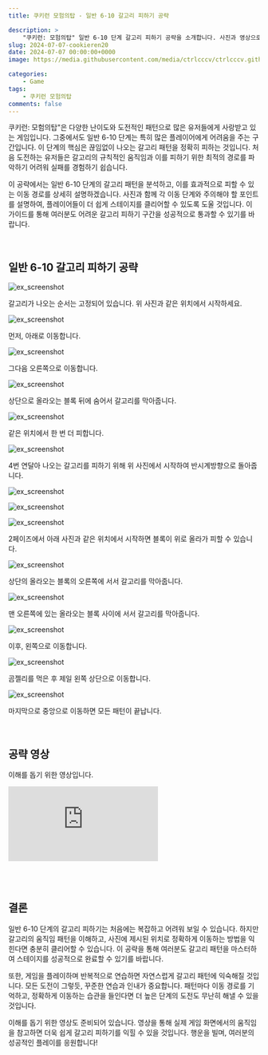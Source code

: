 ```yaml
---
title: 쿠키런 모험의탑 - 일반 6-10 갈고리 피하기 공략

description: >  
    "쿠키런: 모험의탑" 일반 6-10 단계 갈고리 피하기 공략을 소개합니다. 사진과 영상으로 갈고리 패턴과 이동 경로를 자세히 설명하여 여러분의 스테이지 클리어를 도와드립니다.  
slug: 2024-07-07-cookieren20
date: 2024-07-07 00:00:00+0000
image: https://media.githubusercontent.com/media/ctrlcccv/ctrlcccv.github.io/master/assets/img/post/2024-07-07-cookieren20.webp

categories:
    - Game
tags:
    - 쿠키런 모험의탑
comments: false
---
```

쿠키런: 모험의탑"은 다양한 난이도와 도전적인 패턴으로 많은 유저들에게 사랑받고 있는 게임입니다. 그중에서도 일반 6-10 단계는 특히 많은 플레이어에게 어려움을 주는 구간입니다. 이 단계의 핵심은 끊임없이 나오는 갈고리 패턴을 정확히 피하는 것입니다. 처음 도전하는 유저들은 갈고리의 규칙적인 움직임과 이를 피하기 위한 최적의 경로를 파악하기 어려워 실패를 경험하기 쉽습니다.

이 공략에서는 일반 6-10 단계의 갈고리 패턴을 분석하고, 이를 효과적으로 피할 수 있는 이동 경로를 상세히 설명하겠습니다. 사진과 함께 각 이동 단계와 주의해야 할 포인트를 설명하여, 플레이어들이 더 쉽게 스테이지를 클리어할 수 있도록 도울 것입니다. 이 가이드를 통해 여러분도 어려운 갈고리 피하기 구간을 성공적으로 통과할 수 있기를 바랍니다.  

<br>

## 일반 6-10 갈고리 피하기 공략

![ex_screenshot](https://media.githubusercontent.com/media/ctrlcccv/ctrlcccv.github.io/master/assets/img/post/2024-07-07-cookieren20-1.webp)

갈고리가 나오는 순서는 고정되어 있습니다. 위 사진과 같은 위치에서 시작하세요.  

![ex_screenshot](https://media.githubusercontent.com/media/ctrlcccv/ctrlcccv.github.io/master/assets/img/post/2024-07-07-cookieren20-2.webp)

먼저, 아래로 이동합니다.  

![ex_screenshot](https://media.githubusercontent.com/media/ctrlcccv/ctrlcccv.github.io/master/assets/img/post/2024-07-07-cookieren20-3.webp)

그다음 오른쪽으로 이동합니다.  

![ex_screenshot](https://media.githubusercontent.com/media/ctrlcccv/ctrlcccv.github.io/master/assets/img/post/2024-07-07-cookieren20-4.webp)

상단으로 올라오는 블록 뒤에 숨어서 갈고리를 막아줍니다.  

![ex_screenshot](https://media.githubusercontent.com/media/ctrlcccv/ctrlcccv.github.io/master/assets/img/post/2024-07-07-cookieren20-5.webp)

같은 위치에서 한 번 더 피합니다.  

![ex_screenshot](https://media.githubusercontent.com/media/ctrlcccv/ctrlcccv.github.io/master/assets/img/post/2024-07-07-cookieren20-6.webp)

4번 연달아 나오는 갈고리를 피하기 위해 위 사진에서 시작하여 반시계방향으로 돌아줍니다.  

![ex_screenshot](https://media.githubusercontent.com/media/ctrlcccv/ctrlcccv.github.io/master/assets/img/post/2024-07-07-cookieren20-7.webp)

![ex_screenshot](https://media.githubusercontent.com/media/ctrlcccv/ctrlcccv.github.io/master/assets/img/post/2024-07-07-cookieren20-8.webp)

![ex_screenshot](https://media.githubusercontent.com/media/ctrlcccv/ctrlcccv.github.io/master/assets/img/post/2024-07-07-cookieren20-9.webp)

2페이즈에서 아래 사진과 같은 위치에서 시작하면 블록이 위로 올라가 피할 수 있습니다.

![ex_screenshot](https://media.githubusercontent.com/media/ctrlcccv/ctrlcccv.github.io/master/assets/img/post/2024-07-07-cookieren20-10.webp)

상단의 올라오는 블록의 오른쪽에 서서 갈고리를 막아줍니다. 

![ex_screenshot](https://media.githubusercontent.com/media/ctrlcccv/ctrlcccv.github.io/master/assets/img/post/2024-07-07-cookieren20-11.webp)

맨 오른쪽에 있는 올라오는 블록 사이에 서서 갈고리를 막아줍니다.

![ex_screenshot](https://media.githubusercontent.com/media/ctrlcccv/ctrlcccv.github.io/master/assets/img/post/2024-07-07-cookieren20-12.webp)

이후, 왼쪽으로 이동합니다.

![ex_screenshot](https://media.githubusercontent.com/media/ctrlcccv/ctrlcccv.github.io/master/assets/img/post/2024-07-07-cookieren20-13.webp)

곰젤리를 먹은 후 제일 왼쪽 상단으로 이동합니다.  

![ex_screenshot](https://media.githubusercontent.com/media/ctrlcccv/ctrlcccv.github.io/master/assets/img/post/2024-07-07-cookieren20-14.webp)

마지막으로 중앙으로 이동하면 모든 패턴이 끝납니다.  

<br>

## 공략 영상

이해를 돕기 위한 영상입니다.
<div class="video_con">
  <iframe src="https://www.youtube.com/embed/VHlbILsocgo?si=t2oEZh9FeTvOo7Wt" title="YouTube video player" frameborder="0" allow="accelerometer; autoplay; clipboard-write; encrypted-media; gyroscope; picture-in-picture; web-share" referrerpolicy="strict-origin-when-cross-origin" allowfullscreen></iframe>


<br><br>

## 결론

일반 6-10 단계의 갈고리 피하기는 처음에는 복잡하고 어려워 보일 수 있습니다. 하지만 갈고리의 움직임 패턴을 이해하고, 사진에 제시된 위치로 정확하게 이동하는 방법을 익힌다면 충분히 클리어할 수 있습니다. 이 공략을 통해 여러분도 갈고리 패턴을 마스터하여 스테이지를 성공적으로 완료할 수 있기를 바랍니다.  
  
또한, 게임을 플레이하며 반복적으로 연습하면 자연스럽게 갈고리 패턴에 익숙해질 것입니다. 모든 도전이 그렇듯, 꾸준한 연습과 인내가 중요합니다. 패턴마다 이동 경로를 기억하고, 정확하게 이동하는 습관을 들인다면 더 높은 단계의 도전도 무난히 해낼 수 있을 것입니다.  

이해를 돕기 위한 영상도 준비되어 있습니다. 영상을 통해 실제 게임 화면에서의 움직임을 참고하면 더욱 쉽게 갈고리 피하기를 익힐 수 있을 것입니다. 행운을 빌며, 여러분의 성공적인 플레이를 응원합니다!  
